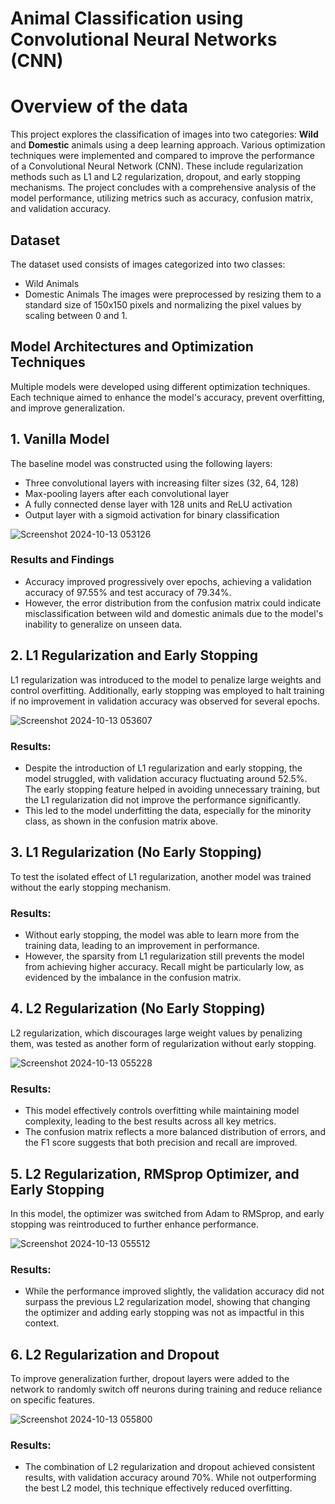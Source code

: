 ﻿# **Animal Classification using Convolutional Neural Networks (CNN)**

# **Overview of the data**
This project explores the classification of images into two categories: 
**Wild** and **Domestic** animals using a deep learning approach. Various optimization 
techniques were implemented and compared to improve the performance of a Convolutional Neural Network (CNN).
These include regularization methods such as L1 and L2 regularization, dropout, and early stopping mechanisms.
The project concludes with a comprehensive analysis of the model performance, utilizing metrics such as accuracy, confusion matrix, and validation accuracy.

## **Dataset**
The dataset used consists of images categorized into two classes:

- Wild Animals
- Domestic Animals
The images were preprocessed by resizing them to a standard size of 150x150 pixels 
and normalizing the pixel values by scaling between 0 and 1.

## **Model Architectures and Optimization Techniques**
Multiple models were developed using different optimization techniques.
Each technique aimed to enhance the model's accuracy, prevent overfitting, and improve generalization.

## **1. Vanilla Model**
The baseline model was constructed using the following layers:

- Three convolutional layers with increasing filter sizes (32, 64, 128)
- Max-pooling layers after each convolutional layer
- A fully connected dense layer with 128 units and ReLU activation
- Output layer with a sigmoid activation for binary classification

![Screenshot 2024-10-13 053126](https://github.com/user-attachments/assets/0c2ab484-f761-431a-a0c4-06107770b1f8)


### **Results and Findings**
- Accuracy improved progressively over epochs, achieving a validation accuracy of 97.55% and test accuracy of 79.34%.
- However, the error distribution from the confusion matrix could indicate misclassification
between wild and domestic animals due to the model's inability to generalize on unseen data.


## **2. L1 Regularization and Early Stopping**
L1 regularization was introduced to the model to penalize large weights and control overfitting.
  Additionally, early stopping was employed to halt training if no improvement in validation accuracy was observed for several epochs.

![Screenshot 2024-10-13 053607](https://github.com/user-attachments/assets/2980a7e1-1ec5-4924-b993-68b19f90f338)


### **Results:**
- Despite the introduction of L1 regularization and early stopping, the model struggled,
with validation accuracy fluctuating around 52.5%. 
The early stopping feature helped in avoiding unnecessary training, but the L1 regularization 
did not improve the performance significantly.
- This led to the model underfitting the data, especially for the minority class, as shown in the confusion matrix above.

## **3. L1 Regularization (No Early Stopping)**
To test the isolated effect of L1 regularization, another model was trained without the early stopping mechanism.

### **Results:**
- Without early stopping, the model was able to learn more from the training data, 
leading to an improvement in performance.
- However, the sparsity from L1 regularization still prevents the model from achieving higher accuracy.
Recall might be particularly low, as evidenced by the imbalance in the confusion matrix.

## **4. L2 Regularization (No Early Stopping)**
L2 regularization, which discourages large weight values by penalizing them, 
was tested as another form of regularization without early stopping.

![Screenshot 2024-10-13 055228](https://github.com/user-attachments/assets/d8b76e4c-0cc7-4127-855d-03077c6c5d8f)


### **Results:**
- This model effectively controls overfitting while maintaining model complexity,
leading to the best results across all key metrics.
- The confusion matrix reflects a more balanced distribution of errors, 
and the F1 score suggests that both precision and recall are improved.

## **5. L2 Regularization, RMSprop Optimizer, and Early Stopping**
In this model, the optimizer was switched from Adam to RMSprop, and early stopping was reintroduced to further enhance performance.

![Screenshot 2024-10-13 055512](https://github.com/user-attachments/assets/6a22c45d-717e-4627-a24e-765ad1c0629c)


### **Results:**
- While the performance improved slightly, the validation accuracy did not surpass the previous L2 regularization model,
showing that changing the optimizer and adding early stopping was not as impactful in this context.

## **6. L2 Regularization and Dropout**
To improve generalization further, dropout layers were added to the network to randomly switch
off neurons during training and reduce reliance on specific features.

![Screenshot 2024-10-13 055800](https://github.com/user-attachments/assets/93af8dc0-ce47-4b52-9269-7be0ec2282ed)


### **Results:**
- The combination of L2 regularization and dropout achieved consistent results, with validation accuracy around 70%.
While not outperforming the best L2 model, this technique effectively reduced overfitting.
